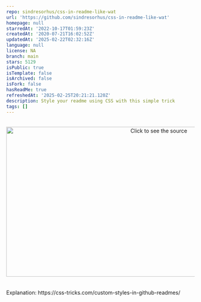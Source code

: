 ```yaml
---
repo: sindresorhus/css-in-readme-like-wat
url: 'https://github.com/sindresorhus/css-in-readme-like-wat'
homepage: null
starredAt: '2022-10-17T01:59:23Z'
createdAt: '2020-07-21T16:02:52Z'
updatedAt: '2025-02-22T02:32:16Z'
language: null
license: NA
branch: main
stars: 5129
isPublic: true
isTemplate: false
isArchived: false
isFork: false
hasReadMe: true
refreshedAt: '2025-02-25T20:21:21.120Z'
description: Style your readme using CSS with this simple trick
tags: []
---
```


<div align="center">
	<br>
	<a href="https://github.com/sindresorhus/css-in-readme-like-wat/blame/main/header.svg">
		<picture>
		  <source media="(min-width: 720px)" srcset="header.svg">
		  <img src="header-mobile.svg" width="800" height="400" alt="Click to see the source">
		</picture>
	</a>
	<br>
</div>
<br>
<br>
Explanation: https://css-tricks.com/custom-styles-in-github-readmes/

